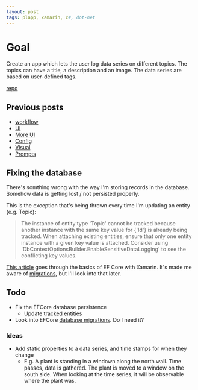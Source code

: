 ```yaml
---
layout: post
tags: plapp, xamarin, c#, dot-net
---
```


# Goal

Create an app which lets the user log data series on different topics. The topics can have a title, a description and an image. The data series are based on user-defined tags.

[repo](https://github.com/bjornarprytz/plapp)

## Previous posts

- [workflow](../_posts/2021-01-13-Plapp-Workflow.md)
- [UI](../_posts/2021-01-27-Writing-UI-in-C-sharp.md)
- [More UI](../_posts/2021-02-03-C-sharp-UI-Continued.md)
- [Config](../_posts/2021-02-10-Config-and-Dependency-Injection.md)
- [Visual](../_posts/2021-02-17-Visual-Design-and-Documentaries.md)
- [Prompts](../_posts/2021-02-24-Popups-and-Prompts.md)

## Fixing the database

There's somthing wrong with the way I'm storing records in the database. Somehow data is getting lost / not persisted properly.

This is the exception that's being thrown every time I'm updating an entity (e.g. Topic):

> The instance of entity type 'Topic' cannot be tracked because another instance with the same key value for {'Id'} is already being tracked. When attaching existing entities, ensure that only one entity instance with a given key value is attached. Consider using 'DbContextOptionsBuilder.EnableSensitiveDataLogging' to see the conflicting key values.

[This article](https://medium.com/@yostane/data-persistence-in-xamarin-using-entity-framework-core-e3a58bdee9d1) goes through the basics of EF Core with Xamarin. It's made me aware of [migrations](https://medium.com/@yostane/entity-framework-core-and-sqlite-database-migration-using-vs2017-macos-28812c64e7ef), but I'll look into that later.

## Todo

- Fix the EFCore database persistence
  - Update tracked entities
- Look into EFCore [database migrations](https://docs.microsoft.com/en-us/ef/core/managing-schemas/migrations/?tabs=dotnet-core-cli). Do I need it?

### Ideas

- Add static properties to a data series, and time stamps for when they change
  - E.g. A plant is standing in a windown along the north wall. Time passes, data is gathered. The plant is moved to a window on the south side. When looking at the time series, it will be observable where the plant was.
